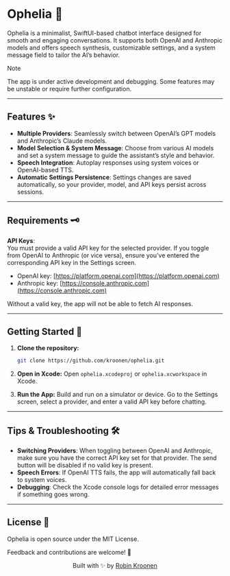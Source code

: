 # Ophelia 🌸

Ophelia is a minimalist, SwiftUI-based chatbot interface designed for smooth and engaging conversations. It supports both OpenAI and Anthropic models and offers speech synthesis, customizable settings, and a system message field to tailor the AI’s behavior.

> [!NOTE]
> The app is under active development and debugging. Some features may be unstable or require further configuration.

---

## Features ✨

- **Multiple Providers**: Seamlessly switch between OpenAI’s GPT models and Anthropic’s Claude models.
- **Model Selection & System Message**: Choose from various AI models and set a system message to guide the assistant’s style and behavior.
- **Speech Integration**: Autoplay responses using system voices or OpenAI-based TTS.
- **Automatic Settings Persistence**: Settings changes are saved automatically, so your provider, model, and API keys persist across sessions.

---

## Requirements 🗝️

**API Keys**:  
You must provide a valid API key for the selected provider. If you toggle from OpenAI to Anthropic (or vice versa), ensure you’ve entered the corresponding API key in the Settings screen.

- OpenAI key: [https://platform.openai.com](https://platform.openai.com)
- Anthropic key: [https://console.anthropic.com](https://console.anthropic.com)

Without a valid key, the app will not be able to fetch AI responses.

---

## Getting Started 🚀

1. **Clone the repository:**
   ```bash
   git clone https://github.com/kroonen/ophelia.git
   ```

2. **Open in Xcode:**
   Open `ophelia.xcodeproj` or `ophelia.xcworkspace` in Xcode.

3. **Run the App:**
   Build and run on a simulator or device. Go to the Settings screen, select a provider, and enter a valid API key before chatting.

---

## Tips & Troubleshooting 🛠️

- **Switching Providers**: When toggling between OpenAI and Anthropic, make sure you have the correct API key set for that provider. The send button will be disabled if no valid key is present.
- **Speech Errors**: If OpenAI TTS fails, the app will automatically fall back to system voices.
- **Debugging**: Check the Xcode console logs for detailed error messages if something goes wrong.

---

## License 📄

Ophelia is open source under the MIT License.

Feedback and contributions are welcome! 🤗

<div align="center">
  <p>Built with ✨ by <a href="https://kroonen.ai">Robin Kroonen</a></p>
</div>
